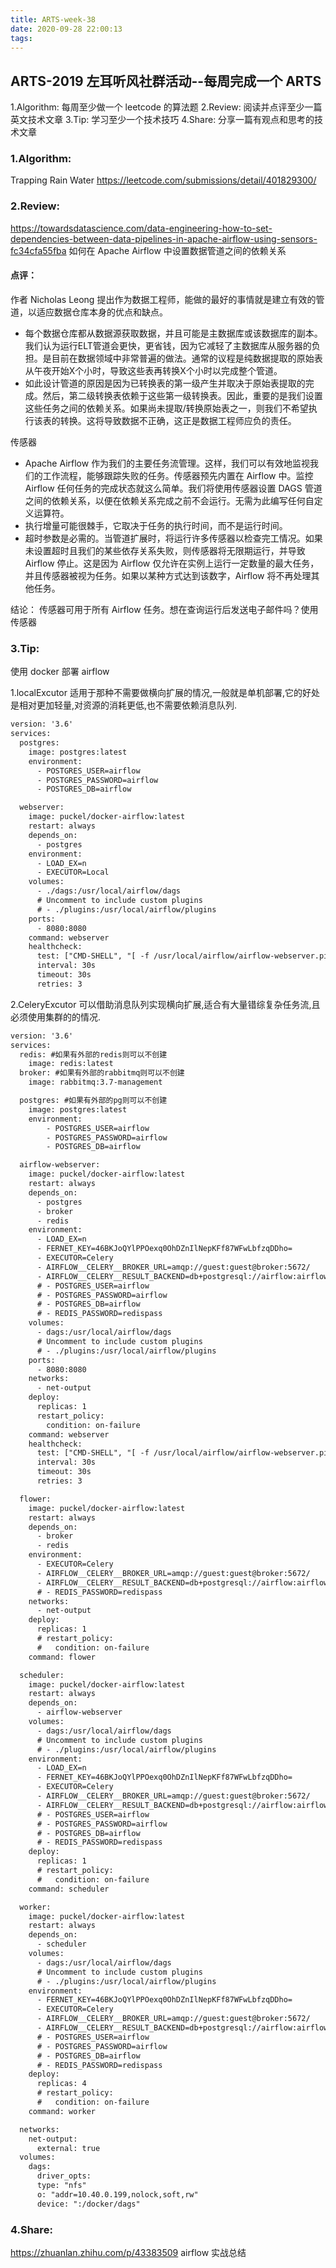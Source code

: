 ```yaml
---
title: ARTS-week-38
date: 2020-09-28 22:00:13
tags:
---
```



## ARTS-2019 左耳听风社群活动--每周完成一个 ARTS
1.Algorithm: 每周至少做一个 leetcode 的算法题
2.Review: 阅读并点评至少一篇英文技术文章
3.Tip: 学习至少一个技术技巧
4.Share: 分享一篇有观点和思考的技术文章

### 1.Algorithm:

Trapping Rain Water https://leetcode.com/submissions/detail/401829300/

### 2.Review:

https://towardsdatascience.com/data-engineering-how-to-set-dependencies-between-data-pipelines-in-apache-airflow-using-sensors-fc34cfa55fba
如何在 Apache Airflow 中设置数据管道之间的依赖关系

#### 点评：

作者 Nicholas Leong 提出作为数据工程师，能做的最好的事情就是建立有效的管道，以适应数据仓库本身的优点和缺点。

- 每个数据仓库都从数据源获取数据，并且可能是主数据库或该数据库的副本。我们认为运行ELT管道会更快，更省钱，因为它减轻了主数据库从服务器的负担。是目前在数据领域中非常普遍的做法。通常的议程是纯数据提取的原始表从午夜开始X个小时，导致这些表再转换X个小时以完成整个管道。
- 如此设计管道的原因是因为已转换表的第一级产生并取决于原始表提取的完成。然后，第二级转换表依赖于这些第一级转换表。因此，重要的是我们设置这些任务之间的依赖关系。如果尚未提取/转换原始表之一，则我们不希望执行该表的转换。这将导致数据不正确，这正是数据工程师应负的责任。

传感器
- Apache Airflow 作为我们的主要任务流管理。这样，我们可以有效地监视我们的工作流程，能够跟踪失败的任务。传感器预先内置在 Airflow 中。监控 Airflow 任何任务的完成状态就这么简单。我们将使用传感器设置 DAGS 管道之间的依赖关系，以便在依赖关系完成之前不会运行。无需为此编写任何自定义运算符。
- 执行增量可能很棘手，它取决于任务的执行时间，而不是运行时间。
- 超时参数是必需的。当管道扩展时，将运行许多传感器以检查完工情况。如果未设置超时且我们的某些依存关系失败，则传感器将无限期运行，并导致 Airflow 停止。这是因为 Airflow 仅允许在实例上运行一定数量的最大任务，并且传感器被视为任务。如果以某种方式达到该数字，Airflow 将不再处理其他任务。

结论：
  传感器可用于所有 Airflow 任务。想在查询运行后发送电子邮件吗？使用传感器

### 3.Tip:

使用 docker 部署 airflow

1.localExcutor 适用于那种不需要做横向扩展的情况,一般就是单机部署,它的好处是相对更加轻量,对资源的消耗更低,也不需要依赖消息队列.

```xml
version: '3.6'
services:
  postgres:
    image: postgres:latest
    environment:
      - POSTGRES_USER=airflow
      - POSTGRES_PASSWORD=airflow
      - POSTGRES_DB=airflow

  webserver:
    image: puckel/docker-airflow:latest
    restart: always
    depends_on:
      - postgres
    environment:
      - LOAD_EX=n
      - EXECUTOR=Local
    volumes:
      - ./dags:/usr/local/airflow/dags
      # Uncomment to include custom plugins
      # - ./plugins:/usr/local/airflow/plugins
    ports:
      - 8080:8080
    command: webserver
    healthcheck:
      test: ["CMD-SHELL", "[ -f /usr/local/airflow/airflow-webserver.pid ]"]
      interval: 30s
      timeout: 30s
      retries: 3
```


2.CeleryExcutor 可以借助消息队列实现横向扩展,适合有大量错综复杂任务流,且必须使用集群的的情况.

```xml
version: '3.6'
services:
  redis: #如果有外部的redis则可以不创建
    image: redis:latest
  broker: #如果有外部的rabbitmq则可以不创建
    image: rabbitmq:3.7-management

  postgres: #如果有外部的pg则可以不创建
    image: postgres:latest
    environment:
        - POSTGRES_USER=airflow
        - POSTGRES_PASSWORD=airflow
        - POSTGRES_DB=airflow

  airflow-webserver:
    image: puckel/docker-airflow:latest
    restart: always
    depends_on:
      - postgres
      - broker
      - redis
    environment:
      - LOAD_EX=n
      - FERNET_KEY=46BKJoQYlPPOexq0OhDZnIlNepKFf87WFwLbfzqDDho=
      - EXECUTOR=Celery
      - AIRFLOW__CELERY__BROKER_URL=amqp://guest:guest@broker:5672/
      - AIRFLOW__CELERY__RESULT_BACKEND=db+postgresql://airflow:airflow@postgres:3306/airflow
      # - POSTGRES_USER=airflow
      # - POSTGRES_PASSWORD=airflow
      # - POSTGRES_DB=airflow
      # - REDIS_PASSWORD=redispass
    volumes:
      - dags:/usr/local/airflow/dags
      # Uncomment to include custom plugins
      # - ./plugins:/usr/local/airflow/plugins
    ports:
      - 8080:8080
    networks:
      - net-output
    deploy:
      replicas: 1
      restart_policy:
        condition: on-failure
    command: webserver
    healthcheck:
      test: ["CMD-SHELL", "[ -f /usr/local/airflow/airflow-webserver.pid ]"]
      interval: 30s
      timeout: 30s
      retries: 3

  flower:
    image: puckel/docker-airflow:latest
    restart: always
    depends_on:
      - broker
      - redis
    environment:
      - EXECUTOR=Celery
      - AIRFLOW__CELERY__BROKER_URL=amqp://guest:guest@broker:5672/
      - AIRFLOW__CELERY__RESULT_BACKEND=db+postgresql://airflow:airflow@postgres:3306/airflow
      # - REDIS_PASSWORD=redispass
    networks:
      - net-output
    deploy:
      replicas: 1
      # restart_policy:
      #   condition: on-failure
    command: flower

  scheduler:
    image: puckel/docker-airflow:latest
    restart: always
    depends_on:
      - airflow-webserver
    volumes:
      - dags:/usr/local/airflow/dags
      # Uncomment to include custom plugins
      # - ./plugins:/usr/local/airflow/plugins
    environment:
      - LOAD_EX=n
      - FERNET_KEY=46BKJoQYlPPOexq0OhDZnIlNepKFf87WFwLbfzqDDho=
      - EXECUTOR=Celery
      - AIRFLOW__CELERY__BROKER_URL=amqp://guest:guest@broker:5672/
      - AIRFLOW__CELERY__RESULT_BACKEND=db+postgresql://airflow:airflow@postgres:3306/airflow
      # - POSTGRES_USER=airflow
      # - POSTGRES_PASSWORD=airflow
      # - POSTGRES_DB=airflow
      # - REDIS_PASSWORD=redispass
    deploy:
      replicas: 1
      # restart_policy:
      #   condition: on-failure
    command: scheduler

  worker:
    image: puckel/docker-airflow:latest
    restart: always
    depends_on:
      - scheduler
    volumes:
      - dags:/usr/local/airflow/dags
      # Uncomment to include custom plugins
      # - ./plugins:/usr/local/airflow/plugins
    environment:
      - FERNET_KEY=46BKJoQYlPPOexq0OhDZnIlNepKFf87WFwLbfzqDDho=
      - EXECUTOR=Celery
      - AIRFLOW__CELERY__BROKER_URL=amqp://guest:guest@broker:5672/
      - AIRFLOW__CELERY__RESULT_BACKEND=db+postgresql://airflow:airflow@postgres:3306/airflow
      # - POSTGRES_USER=airflow
      # - POSTGRES_PASSWORD=airflow
      # - POSTGRES_DB=airflow
      # - REDIS_PASSWORD=redispass
    deploy:
      replicas: 4
      # restart_policy:
      #   condition: on-failure
    command: worker

  networks:
    net-output:
      external: true
  volumes:
    dags:
      driver_opts:
      type: "nfs"
      o: "addr=10.40.0.199,nolock,soft,rw"
      device: ":/docker/dags"
```

### 4.Share:

https://zhuanlan.zhihu.com/p/43383509
airflow 实战总结